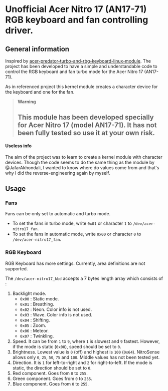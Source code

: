 # Unofficial Acer Nitro 17 (AN17-71) RGB keyboard and fan controlling driver.

## General information

Inspired by [acer-predator-turbo-and-rbg-keyboard-linux-module](https://raw.githubusercontent.com/JafarAkhondali/acer-predator-turbo-and-rgb-keyboard-linux-module).
The project has been developed to have a simple and understandable code to control the
RGB keyboard and fan turbo mode for the Acer Nitro 17 (AN17-71).

As in referenced project this kernel module creates a character device for the keyboard
and one for the fan.

> **Warning**
> ## This module has been developed specially for Acer Nitro 17 (model AN17-71). It has not been fully tested so use it at your own risk.

#### Useless info
The aim of the project was to learn to create a kernel module with character devices.
Though the code seems to do the same thing as the module by @JafarAkhondali, I wanted to know
where do values come from and that's why I did the reverse-engineering again by myself.

## Usage

### Fans
Fans can be only set to automatic and turbo mode.

- To set the fans in turbo mode, write ``0x01`` or character ``1`` to ``/dev/acer-nitro17_fan``.
- To set the fans in automatic mode, write ``0x00`` or character ``0`` to ``/dev/acer-nitro17_fan``.

### RGB Keyboard
RGB Keyboard has more settings. Currently, area definitions are not supported.

The ``/dev/acer-nitro17_kbd`` accepts a 7 bytes length array which consists of :

1. Backlight mode.
    - ``0x00`` : Static mode.
    - ``0x01`` : Breathing.
    - ``0x02`` : Neon. Color info is not used.
    - ``0x03`` : Wave. Color info is not used.
    - ``0x04`` : Shifting.
    - ``0x05`` : Zoom.
    - ``0x06`` : Meteor.
    - ``0x07`` : Twinkling.
2. Speed. It can be from ``1`` to ``9``, where ``1`` is slowest and ``9`` fastest.
However, if the mode is static (``0x00``), speed should be set to ``0``.
3. Brightness. Lowest value is ``0`` (off) and highest is ``100`` (``0x64``).
NitroSense allows only ``0``, ``25``, ``50``, ``75`` and ``100``. Middle values has not been tested yet.
4. Direction. It is ``1`` for left-to-right and ``2`` for right-to-left. If the mode is
static, the direction should be set to ``0``.
5. Red component. Goes from ``0`` to ``255``.
6. Green component. Goes from ``0`` to ``255``.
7. Blue component. Goes from ``0`` to ``255``.
